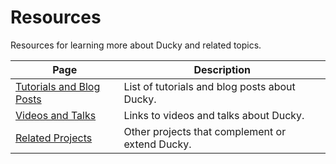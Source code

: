 # Resources

Resources for learning more about Ducky and related topics.

| Page                                                    | Description                                     |
|---------------------------------------------------------|-------------------------------------------------|
| [Tutorials and Blog Posts](tutorials-and-blog-posts.md) | List of tutorials and blog posts about Ducky.   |
| [Videos and Talks](videos-and-talks.md)                 | Links to videos and talks about Ducky.          |
| [Related Projects](related-projects.md)                 | Other projects that complement or extend Ducky. |
